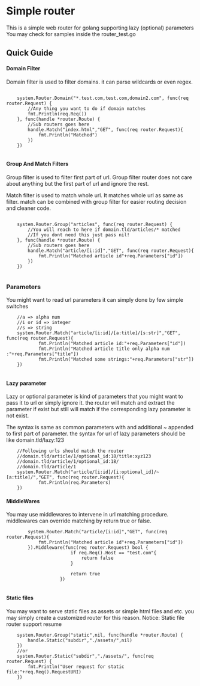 # Simple router
This is a simple web router for golang supporting lazy (optional) parameters
You may check for samples inside the router_test.go

## Quick Guide
#### Domain Filter
Domain filter is used to filter domains. it can parse wildcards or even regex.
```
    
	system.Router.Domain("*.test.com,test.com,domain2.com", func(req router.Request) {
		//Any thing you want to do if domain matches
		fmt.Println(req.Req())
	}, func(handle *router.Route) {
		//Sub routers goes here
		handle.Match("index.html","GET", func(req router.Request){
			fmt.Println("Matched")
		})
	})
	
```

#### Group And Match Filters
Group filter is used to filter first part of url. Group filter router does not care about anything but the first part of url and ignore the rest.

Match filter is used to match whole url. It matches whole url as same as filter. match can be combined with group filter for easier routing decision and cleaner code.
```

	system.Router.Group("articles", func(req router.Request) {
	    //You will reach to here if domain.tld/articles/* matched 
		//If you dont need this just pass nil!
	}, func(handle *router.Route) {
		//Sub routers goes here
		handle.Match("article/[i:id]","GET", func(req router.Request){
			fmt.Println("Matched article id"+req.Parameters["id"])
		})
	})
	
```

### Parameters
You might want to read url parameters it can simply done by few simple switches
```
	//a => alpha num
	//i or id => integer
	//s => string
	system.Router.Match("article/[i:id]/[a:title]/[s:str]","GET", func(req router.Request){
			fmt.Println("Matched article id:"+req.Parameters["id"])
			fmt.Println("Matched article title only alpha num :"+req.Parameters["title"])
			fmt.Println("Matched some strings:"+req.Parameters["str"])
	})
		
``` 

#### Lazy parameter
Lazy or optional parameter is kind of parameters that you might want to pass it to url or simply ignore it. the router will match and extract the parameter if exist but still will match if the corresponding lazy parameter is not exist.

The syntax is same as common parameters with and additional ~ appended to first part of parameter. the syntax for url of lazy parameters should be like domain.tld/lazy:123

```
    //Following urls should match the router
    //domain.tld/article/1/optional_id:18/title:xyz123
    //domain.tld/article/1/optional_id:18/
    //domain.tld/article/1
   	system.Router.Match("article/[i:id]/[i:optional_id]/~[a:title]/","GET", func(req router.Request){
   			fmt.Println(req.Parameters)
   	})
```


#### MiddleWares
You may use middlewares to intervene in url matching procedure. middlewares can override matching by return true or false.
```
        system.Router.Match("article/[i:id]","GET", func(req router.Request){
			fmt.Println("Matched article id"+req.Parameters["id"])
		}).Middleware(func(req router.Request) bool {
          				if req.Req().Host == "test.com"{
          					return false
          				}
          
          				return true
          			})
		
```


#### Static files
You may want to serve static files as assets or simple html files and etc. you may simply create a customized router for this reason.
Notice: Static file router support resume
```
	system.Router.Group("static",nil, func(handle *router.Route) {
		handle.Static("subdir","./assets/",nil)
	})
	//or
	system.Router.Static("subdir","./assets/", func(req router.Request) {
    	fmt.Println("User request for static file:"+req.Req().RequestURI)
    })
```